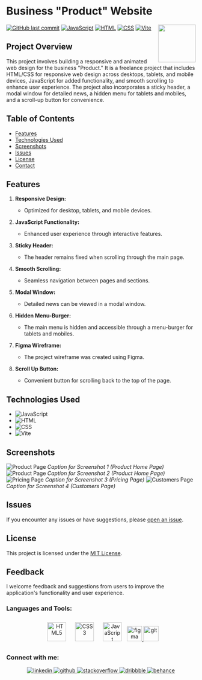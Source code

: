 # Business "Product" Website

<img align="right" src="https://media.giphy.com/media/du3J3cXyzhj75IOgvA/giphy.gif" width="100"/>

[![GitHub last commit](https://img.shields.io/github/last-commit/Alexandrbig1/business-product)](https://github.com/Alexandrbig1/goal-craft/commits/main)
[![JavaScript](https://img.shields.io/badge/JavaScript-Latest-yellow.svg)](https://developer.mozilla.org/en-US/docs/Web/JavaScript)
[![HTML](https://img.shields.io/badge/HTML5-<!DOCTYPE%20html>-orange)](https://developer.mozilla.org/en-US/docs/Web/HTML)
[![CSS](https://img.shields.io/badge/CSS3-styles-blue)](https://developer.mozilla.org/en-US/docs/Web/CSS)
[![Vite](https://img.shields.io/badge/Vite-5.0.10-green)](https://vitejs.dev/)

## Project Overview

This project involves building a responsive and animated web design for the business "Product." It is a freelance project that includes HTML/CSS for responsive web design across desktops, tablets, and mobile devices, JavaScript for added functionality, and smooth scrolling to enhance user experience. The project also incorporates a sticky header, a modal window for detailed news, a hidden menu for tablets and mobiles, and a scroll-up button for convenience.

## Table of Contents

- [Features](#features)
- [Technologies Used](#technologies-used)
- [Screenshots](#screenshots)
- [Issues](#issues)
- [License](#license)
- [Contact](#connect-with-me)

## Features

1. **Responsive Design:**

   - Optimized for desktop, tablets, and mobile devices.

2. **JavaScript Functionality:**

   - Enhanced user experience through interactive features.

3. **Sticky Header:**

   - The header remains fixed when scrolling through the main page.

4. **Smooth Scrolling:**

   - Seamless navigation between pages and sections.

5. **Modal Window:**

   - Detailed news can be viewed in a modal window.

6. **Hidden Menu-Burger:**

   - The main menu is hidden and accessible through a menu-burger for tablets and mobiles.

7. **Figma Wireframe:**

   - The project wireframe was created using Figma.

8. **Scroll Up Button:**
   - Convenient button for scrolling back to the top of the page.

## Technologies Used

- ![JavaScript](https://img.shields.io/badge/JavaScript-F7DF1E.svg?style=for-the-badge&logo=JavaScript&logoColor=black)
- ![HTML](https://img.shields.io/badge/HTML5-E34F26.svg?style=for-the-badge&logo=HTML5&logoColor=white)
- ![CSS](https://img.shields.io/badge/CSS3-1572B6.svg?style=for-the-badge&logo=CSS3&logoColor=white)
- ![Vite](https://img.shields.io/badge/Vite-646CFF.svg?style=for-the-badge&logo=Vite&logoColor=white)

## Screenshots

![Product Page](./src/public/img/product.jpg) _Caption for Screenshot 1
(Product Home Page)_
![Product Page](./src/public/img/product3.jpg)
_Caption for Screenshot 2 (Product Home Page)_
![Pricing Page](./src/public/img/pricing-page.jpg)
_Caption for Screenshot 3 (Pricing Page)_
![Customers Page](./src/public/img/customers-page.jpg)
_Caption for Screenshot 4 (Customers Page)_

## Issues

If you encounter any issues or have suggestions, please
[open an issue](https://github.com/Alexandrbig1/business-product/issues).

## License

This project is licensed under the [MIT License](LICENSE).

## Feedback

I welcome feedback and suggestions from users to improve the application's
functionality and user experience.

### Languages and Tools:

<div align="center">  
 
<a href="https://en.wikipedia.org/wiki/HTML5" target="_blank"><img style="margin: 10px" src="https://profilinator.rishav.dev/skills-assets/html5-original-wordmark.svg" alt="HTML5" height="50" /></a>
<a href="https://www.w3schools.com/css/" target="_blank"><img style="margin: 10px" src="https://profilinator.rishav.dev/skills-assets/css3-original-wordmark.svg" alt="CSS3" height="50" /></a>
<a href="https://www.javascript.com/" target="_blank"><img style="margin: 10px" src="https://profilinator.rishav.dev/skills-assets/javascript-original.svg" alt="JavaScript" height="50" /></a>
<a href="https://www.figma.com/" target="_blank" rel="noreferrer"> <img src="https://www.vectorlogo.zone/logos/figma/figma-icon.svg" alt="figma" width="40" height="40"/> </a>
<a href="https://git-scm.com/" target="_blank" rel="noreferrer"> <img src="https://www.vectorlogo.zone/logos/git-scm/git-scm-icon.svg" alt="git" width="40" height="40"/> </a>
</div>

### Connect with me:

<div align="center">
<a href="https://linkedin.com/in/alex-smagin29" target="_blank">
<img src=https://img.shields.io/badge/linkedin-%231E77B5.svg?&style=for-the-badge&logo=linkedin&logoColor=white alt=linkedin style="margin-bottom: 5px;" />
</a>
<a href="https://github.com/alexandrbig1" target="_blank">
<img src=https://img.shields.io/badge/github-%2324292e.svg?&style=for-the-badge&logo=github&logoColor=white alt=github style="margin-bottom: 5px;" />
</a>
  <a href="https://stackoverflow.com/users/22484161/alex-smagin" target="_blank">
<img src=https://img.shields.io/badge/stackoverflow-%23F28032.svg?&style=for-the-badge&logo=stackoverflow&logoColor=white alt=stackoverflow style="margin-bottom: 5px;" />
</a>
<a href="https://dribbble.com/Alexandrbig1" target="_blank">
<img src=https://img.shields.io/badge/dribbble-%23E45285.svg?&style=for-the-badge&logo=dribbble&logoColor=white alt=dribbble style="margin-bottom: 5px;" />
</a>
<a href="https://www.behance.net/a1126" target="_blank">
<img src=https://img.shields.io/badge/behance-%23191919.svg?&style=for-the-badge&logo=behance&logoColor=white alt=behance style="margin-bottom: 5px;" />
</a>  
</div>
